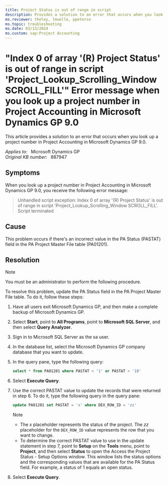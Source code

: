 ```yaml
---
title: Project Status is out of range in script 
description: Provides a solution to an error that occurs when you look up a project number in Project Accounting in Microsoft Dynamics GP 9.0.
ms.reviewer: theley, lmuelle, ppeterso
ms.topic: troubleshooting
ms.date: 03/13/2024
ms.custom: sap:Project Accounting
---
```

# "Index 0 of array '(R) Project Status' is out of range in script 'Project_Lookup_Scrolling_Window SCROLL_FILL'" Error message when you look up a project number in Project Accounting in Microsoft Dynamics GP 9.0

This article provides a solution to an error that occurs when you look up a project number in Project Accounting in Microsoft Dynamics GP 9.0.

_Applies to:_ &nbsp; Microsoft Dynamics GP  
_Original KB number:_ &nbsp; 887947

## Symptoms

When you look up a project number in Project Accounting in Microsoft Dynamics GP 9.0, you receive the following error message:
> Unhandled script exception: Index 0 of array '(R) Project Status' is out of range in script 'Project_Lookup_Scrolling_Window SCROLL_FILL'. Script terminated

## Cause

This problem occurs if there's an incorrect value in the PA Status (PASTAT) field in the PA Project Master File table (PA01201).

## Resolution

> [!NOTE]
> You must be an administrator to perform the following procedure.

To resolve this problem, update the PA Status field in the PA Project Master File table. To do it, follow these steps:

1. Have all users exit Microsoft Dynamics GP, and then make a complete backup of Microsoft Dynamics GP.
2. Select **Start**, point to **All Programs**, point to **Microsoft SQL Server**, and then select **Query Analyzer**.
3. Sign in to Microsoft SQL Server as the sa user.
4. In the database list, select the Microsoft Dynamics GP company database that you want to update.
5. In the query pane, type the following query:

    ```sql
    select * from PA01201 where PASTAT < '1' or PASTAT > '10'
    ```

6. Select **Execute Query**.
7. Use the correct PASTAT value to update the records that were returned in step 6. To do it, type the following query in the query pane:

    ```sql
    update PA01201 set PASTAT = 'x' where DEX_ROW_ID = 'zz'  
    ```

    > [!NOTE]
    >
    > - The *x* placeholder represents the status of the project. The *zz* placeholder for the `DEX_ROW_ID` value represents the row that you want to change.
    > - To determine the correct PASTAT value to use in the update statement in step 7, point to **Setup** on the **Tools** menu, point to **Project**, and then select **Status** to open the Access the Project Status - Setup Options window. This window lists the status options and the corresponding values that are available for the PA Status field. For example, a status of 1 equals an open status.

8. Select **Execute Query**.
